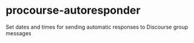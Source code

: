 # procourse-autoresponder
Set dates and times for sending automatic responses to Discourse group messages
